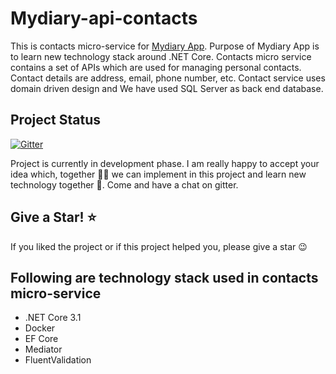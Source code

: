 # Mydiary-api-contacts
This is contacts micro-service for <a href="https://github.com/nibro7778/mydiary">Mydiary App</a>. Purpose of Mydiary App is to learn new technology stack around .NET Core. Contacts micro service contains a set of APIs which are used for managing personal contacts. Contact details are address, email, phone number, etc. Contact service uses domain driven design and We have used SQL Server as back end database.


## Project Status

[![Gitter](https://badges.gitter.im/mydiary-app/community.svg)](https://gitter.im/mydiary-app/community?utm_source=badge&utm_medium=badge&utm_campaign=pr-badge)

Project is currently in development phase. I am really happy to accept your idea which, together :couple::two_men_holding_hands: we can implement in this project and learn new technology together 🚀. Come and have a chat on gitter. 

## Give a Star! ⭐️
If you liked the project or if this project helped you, please give a star :wink:

## Following are technology stack used in contacts micro-service

- .NET Core 3.1
- Docker
- EF Core
- Mediator
- FluentValidation
